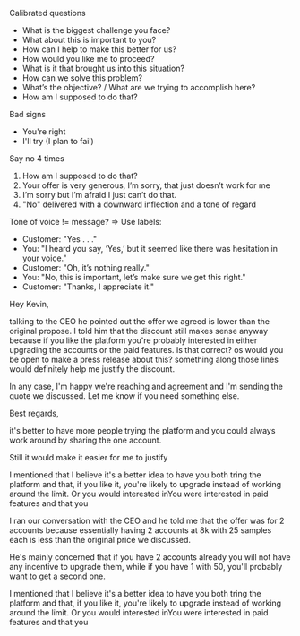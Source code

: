 Calibrated questions
- What is the biggest challenge you face?
- What about this is important to you?
- How can I help to make this better for us?
- How would you like me to proceed?
- What is it that brought us into this situation?
- How can we solve this problem?
- What’s the objective? / What are we trying to accomplish here?
- How am I supposed to do that?


Bad signs
- You're right
- I'll try (I plan to fail)

Say no 4 times
1. How am I supposed to do that?
2. Your offer is very generous, I’m sorry, that just doesn’t work for me
3. I’m sorry but I’m afraid I just can’t do that.
4. "No" delivered with a downward inflection and a tone of regard


Tone of voice != message? => Use labels:
* Customer: "Yes . . ."
* You: "I heard you say, ‘Yes,’ but it seemed like there was hesitation in your voice."
* Customer: "Oh, it’s nothing really."
* You: "No, this is important, let’s make sure we get this right."
* Customer: "Thanks, I appreciate it."

Hey Kevin,

talking to the CEO he pointed out the offer we agreed is lower than the original propose. I told him that the discount still makes sense anyway because if you like the platform you're probably interested in either upgrading the accounts or the paid features. Is that correct? os would you be open to make a press release about this? something along those lines would definitely help me justify the discount.

In any case, I'm happy we're reaching and agreement and I'm sending the quote we discussed. Let me know if you need something else.

Best regards,




 it's better to have more people trying the platform and you could always work around by sharing the one account. 

Still it would make it easier for me to justify 

I mentioned that I believe it's a better idea to have you both tring the platform and that, if you like it, you're likely to upgrade instead of working around the limit. Or you would interested inYou were interested in paid features and that you 

I ran our conversation with the CEO and he told me that the offer was for 2 accounts because essentially having 2 accounts at 8k with 25 samples each is less than the original price we discussed. 

He's mainly concerned that if you have 2 accounts already you will not have any incentive to upgrade them, while if you have 1 with 50, you'll probably want to get a second one.

I mentioned that I believe it's a better idea to have you both tring the platform and that, if you like it, you're likely to upgrade instead of working around the limit. Or you would interested inYou were interested in paid features and that you 